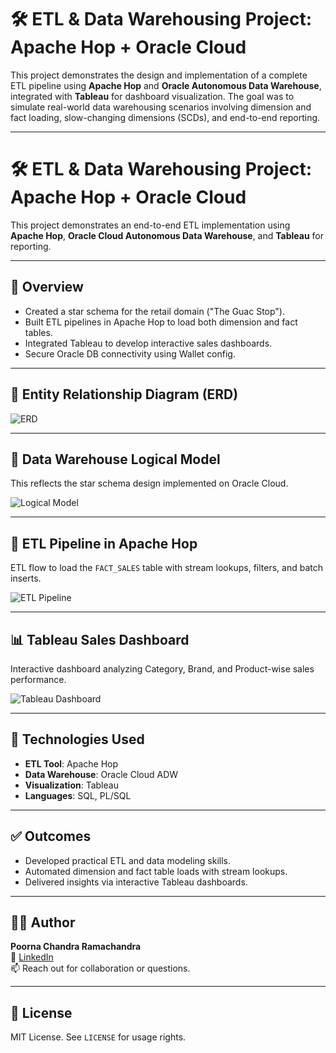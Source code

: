 # 🛠️ ETL & Data Warehousing Project: Apache Hop + Oracle Cloud

This project demonstrates the design and implementation of a complete ETL pipeline using **Apache Hop** and **Oracle Autonomous Data Warehouse**, integrated with **Tableau** for dashboard visualization. The goal was to simulate real-world data warehousing scenarios involving dimension and fact loading, slow-changing dimensions (SCDs), and end-to-end reporting.

---

# 🛠️ ETL & Data Warehousing Project: Apache Hop + Oracle Cloud

This project demonstrates an end-to-end ETL implementation using **Apache Hop**, **Oracle Cloud Autonomous Data Warehouse**, and **Tableau** for reporting.

---

## 📌 Overview

- Created a star schema for the retail domain ("The Guac Stop").
- Built ETL pipelines in Apache Hop to load both dimension and fact tables.
- Integrated Tableau to develop interactive sales dashboards.
- Secure Oracle DB connectivity using Wallet config.

---

## 🧱 Entity Relationship Diagram (ERD)

![ERD](images/erd_model.png)

---

## 🧩 Data Warehouse Logical Model

This reflects the star schema design implemented on Oracle Cloud.

![Logical Model](images/logical_model.png)

---

## 🔄 ETL Pipeline in Apache Hop

ETL flow to load the `FACT_SALES` table with stream lookups, filters, and batch inserts.

![ETL Pipeline](images/etl_pipeline.png)

---

## 📊 Tableau Sales Dashboard

Interactive dashboard analyzing Category, Brand, and Product-wise sales performance.

![Tableau Dashboard](images/tableau_dashboard.png)

---

## 🧪 Technologies Used

- **ETL Tool**: Apache Hop
- **Data Warehouse**: Oracle Cloud ADW
- **Visualization**: Tableau
- **Languages**: SQL, PL/SQL

---

## ✅ Outcomes

- Developed practical ETL and data modeling skills.
- Automated dimension and fact table loads with stream lookups.
- Delivered insights via interactive Tableau dashboards.

---

## 👨‍💻 Author

**Poorna Chandra Ramachandra**  
🔗 [LinkedIn](https://linkedin.com/in/your-profile)  
📫 Reach out for collaboration or questions.

---

## 📄 License

MIT License. See `LICENSE` for usage rights.
